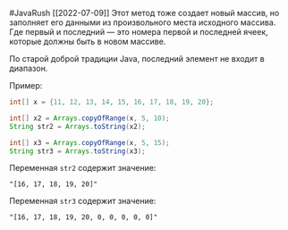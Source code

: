 #JavaRush 
[[2022-07-09]]
Этот метод тоже создает новый массив, но заполняет его данными из произвольного места исходного массива. Где первый и последний — это номера первой и последней ячеек, которые должны быть в новом массиве.

По старой доброй традиции Java, последний элемент не входит в диапазон.

Пример:

```java
int[] x = {11, 12, 13, 14, 15, 16, 17, 18, 19, 20};

int[] x2 = Arrays.copyOfRange(x, 5, 10);
String str2 = Arrays.toString(x2);

int[] x3 = Arrays.copyOfRange(x, 5, 15);
String str3 = Arrays.toString(x3);
```

  
  
Переменная `str2` содержит значение:  

```
"[16, 17, 18, 19, 20]"
```

  
Переменная `str3` содержит значение:  

```
"[16, 17, 18, 19, 20, 0, 0, 0, 0, 0]"
```